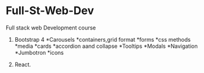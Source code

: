 # Full-St-Web-Dev
Full stack web Development course
1. Bootstrap 4
*Carousels
*containers,grid format
*forms
*css methods
*media
*cards
*accordion aand collapse
*Tooltips
*Modals
*Navigation
*Jumbotron
*icons

2. React.